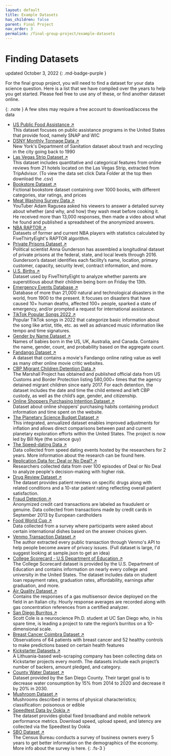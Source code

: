 ```yaml
---
layout: default
title: Example Datasets
has_children: false
parent: Final Project
nav_order: 3
permalink: /final-group-project/example-datasets
---
```


<h1>Finding Datasets</h1>

updated October 3, 2022
{: .md-badge-purple }


For the final group project, you will need to find a dataset for your data science question. Here is a list that we have compiled over the years to help you get started. Please feel free to use any of these, or find another dataset online.

{: .note }
A few sites may require a free account to download/access the data

- <a href="https://www.kaggle.com/datasets/jpmiller/publicassistance" target="_blank" rel="noopener">US Public Food Assistance &#x2197;</a>  
This dataset focuses on public assistance programs in the United States that provide food, namely SNAP and WIC
- <a href="https://data.cityofnewyork.us/City-Government/DSNY-Monthly-Tonnage-Data/ebb7-mvp5" target="_blank" rel="noopener">DSNY Monthly Tonnage Data &#x2197;</a>  
New York's Department of Sanitation dataset about trash and recycling in the city going back to 1990
- <a href="https://archive.ics.uci.edu/ml/datasets/Las+Vegas+Strip" target="_blank" rel="noopener">Las Vegas Strip Dataset &#x2197;</a>  
This dataset includes quantitative and categorical features from online reviews from 21 hotels located on the Las Vegas Strip, extracted from TripAdvisor. (To view the data set click Data Folder at the top then download the .csv)
- <a href="https://www.kaggle.com/datasets/sbonelondhlazi/bookstore-dataset" target="_blank" rel="noopener">Bookstore Dataset &#x2197;</a>  
Fictional bookstore dataset containing over 1000 books, with different categories, star ratings, and prices
- <a href="https://drive.google.com/file/d/1eygYpBJQGFd4wHH8iYsLoy3PR8PmHN0O/view?usp=sharing" target="_blank" rel="noopener">Meat Washing Survey Data &#x2197;</a>  
YouTuber Adam Ragusea asked his viewers to answer a detailed survey about whether (and why, and how) they wash meat before cooking it. He received more than 13,000 responses, then made a video about what he found and published a spreadsheet of the anonymized answers.
- <a href="https://github.com/fivethirtyeight/data/tree/master/nba-raptor" target="_blank" rel="noopener">NBA RAPTOR &#x2197;</a>  
Datasets of former and current NBA players with statistics calculated by FiveThirtyEight's RAPTOR algorithm.
- <a href="https://dataverse.harvard.edu/dataset.xhtml?persistentId=doi:10.7910/DVN/WRHPXL" target="_blank" rel="noopener">Private Prisons Dataset &#x2197;</a>  
Political scientist Anna Gunderson has assembled a longitudinal dataset of private prisons at the federal, state, and local levels through 2016. Gunderson’s dataset identifies each facility’s name, location, primary customer, capacity, security level, contract information, and more. 
- <a href="https://github.com/fivethirtyeight/data/tree/master/births" target="_blank" rel="noopener">U.S. Births &#x2197;</a>  
Dataset used by FiveThirtyEight to analyze whether parents are superstitious about their children being born on Friday the 13th. 
- <a href="https://public.emdat.be/  more info" target="_blank" rel="noopener">Emergency Events Database &#x2197;</a>  
Database of more than 21,000 natural and technological disasters in the world, from 1900 to the present. It focuses on disasters that have caused 10+ human deaths, affected 100+ people, sparked a state of emergency, and/or prompted a request for international assistance. 
- <a href="https://www.kaggle.com/datasets/sveta151/tiktok-popular-songs-2022" target="_blank" rel="noopener">TikTok Popular Songs 2022 &#x2197;</a>  
Popular TikTok songs in 2022 that categorize basic information about the song like artist, title, etc. as well as advanced music information like tempo and time signatures.
- <a href="https://archive.ics.uci.edu/ml/datasets/Gender+by+Name" target="_blank" rel="noopener">Gender by Name Dataset &#x2197;</a>  
Names of babies born in the US, UK, Australia, and Canada. Contains the name, gender, count, and probability based on the aggregate count.  
- <a href="https://github.com/fivethirtyeight/data/tree/master/fandango" target="_blank" rel="noopener">Fandango Dataset &#x2197;</a>  
A dataset that contains a movie's Fandango online rating value as well as many other online movie critic websites.  
- <a href="https://github.com/themarshallproject/cbp-migrantchildren-detention-data" target="_blank" rel="noopener">CBP Migrant Children Detention Data &#x2197;</a>  
The Marshall Project has obtained and published official data from US Customs and Border Protection listing 580,000+ times that the agency detained migrant children since early 2017. For each detention, the dataset includes the date and time the child entered and left CBP custody, as well as the child’s age, gender, and citizenship.
- <a href="https://archive.ics.uci.edu/ml/datasets/Online+Shoppers+Purchasing+Intention+Dataset" target="_blank" rel="noopener">Online Shoppers Purchasing Intention Dataset &#x2197;</a>  
Dataset about online shoppers' purchasing habits containing product information and time spent on the website.
- <a href="https://www.planetary.org/space-policy/planetary-exploration-budget-dataset" target="_blank" rel="noopener">The Planetary Science Budget Dataset &#x2197;</a>  
This integrated, annualized dataset enables improved adjustments for inflation and allows direct comparisons between past and current planetary exploration efforts within the United States. The project is now led by Bill Nye (the science guy)
- <a href="http://www.stat.columbia.edu/~gelman/arm/examples/speed.dating/" target="_blank" rel="noopener">The Speed-dating Data &#x2197;</a>  
Data collected from speed dating events hosted by the researchers for 2 years. More information about the research can be found here.
- <a href="https://www.openicpsr.org/openicpsr/project/113232/version/V1/view" target="_blank" rel="noopener">Replication Data for: Deal or No Deal? &#x2197;</a>  
Researchers collected data from over 100 episodes of Deal or No Deal to analyze people's decision-making with higher risk.
- <a href="https://archive.ics.uci.edu/ml/datasets/Drug+Review+Dataset+%28Drugs.com%29" target="_blank" rel="noopener">Drug Review Dataset &#x2197;</a>  
The dataset provides patient reviews on specific drugs along with related conditions and a 10-star patient rating reflecting overall patient satisfaction.
- <a href="https://www.kaggle.com/datasets/whenamancodes/fraud-detection" target="_blank" rel="noopener">Fraud Detection &#x2197;</a>  
Anonymized credit card transactions are labeled as fraudulent or genuine. Data collected from transactions made by credit cards in September 2013 by European cardholders
- <a href="https://github.com/fivethirtyeight/data/tree/master/food-world-cup" target="_blank" rel="noopener">Food World Cup &#x2197;</a>  
Data collected from a survey where participants were asked about certain international dishes based on the answer choices given.
- <a href="https://github.com/sa7mon/venmo-data" target="_blank" rel="noopener">Venmo Transaction Dataset &#x2197;</a>  
The author extracted every public transaction through Venmo's API to help people become aware of privacy issues. (Full dataset is large, I'd suggest looking at sample.json to get an idea)
- <a href="https://www.kaggle.com/datasets/thedevastator/u-s-department-of-education-college-scorecard-da" target="_blank" rel="noopener">College Scorecard - U.S Department of Education &#x2197;</a>  
The College Scorecard dataset is provided by the U.S. Department of Education and contains information on nearly every college and university in the United States. The dataset includes data on student loan repayment rates, graduation rates, affordability, earnings after graduation, and more. 
- <a href="https://archive.ics.uci.edu/ml/datasets/Air+quality" target="_blank" rel="noopener">Air Quality Dataset &#x2197;</a>  
Contains the responses of a gas multisensor device deployed on the field in an Italian city. Hourly response averages are recorded along with gas concentration references from a certified analyzer.
- <a href="https://srcole.github.io/100burritos/" target="_blank" rel="noopener">San Diego Burritos &#x2197;</a>  
Scott Cole is a neuroscience Ph.D. student at UC San Diego who, in his spare time, is leading a project to rate the region’s burritos on a 10-dimensional scale.  
- <a href="https://archive.ics.uci.edu/ml/datasets/Breast+Cancer+Coimbra" target="_blank" rel="noopener">Breast Cancer Coimbra Dataset &#x2197;</a>  
Observations of 64 patients with breast cancer and 52 healthy controls to make predictions based on certain health features
- <a href="https://webrobots.io/kickstarter-datasets/" target="_blank" rel="noopener">Kickstarter Datasets &#x2197;</a>  
A Lithuania-based web-scraping company has been collecting data on Kickstarter projects every month. The datasets include each project’s number of backers, amount pledged, and category.  
- <a href="https://data.sandiegocounty.gov/Environment/2021-W-1-3-County-Water/qibr-swvc" target="_blank" rel="noopener">County Water Dataset &#x2197;</a>  
Dataset provided by the San Diego County. Their target goal is to decrease water consumption by 15% from 2014 to 2020 and decrease it by 20% in 2030.
- <a href="https://archive.ics.uci.edu/ml/datasets/Mushroom" target="_blank" rel="noopener">Mushroom Dataset &#x2197;</a>  
Mushrooms described in terms of physical characteristics; classification: poisonous or edible
- <a href="https://www.kaggle.com/datasets/dimitrisangelide/speedtest-data-by-ookla" target="_blank" rel="noopener">Speedtest Data by Ookla &#x2197;</a>  
The dataset provides global fixed broadband and mobile network performance metrics. Download speed, upload speed, and latency are collected via the Speedtest by Ookla
- <a href="https://www.census.gov/programs-surveys/sbo/data/data-sets.html" target="_blank" rel="noopener">SBO Dataset &#x2197;</a>  
The Census Bureau conducts a survey of business owners every 5 years to get better information on the demographics of the economy. More info about the survey is here.
{: .fs-3 }